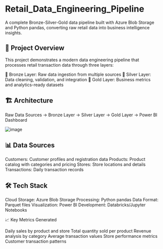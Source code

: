 # Retail_Data_Engineering_Pipeline

A complete Bronze-Silver-Gold data pipeline built with Azure Blob Storage and Python pandas, converting raw retail data into business intelligence insights.

## 🎯 Project Overview
This project demonstrates a modern data engineering pipeline that processes retail transaction data through three layers:

🥉 Bronze Layer: Raw data ingestion from multiple sources
🥈 Silver Layer: Data cleaning, validation, and integration
🥇 Gold Layer: Business metrics and analytics-ready datasets

## 🏗️ Architecture
Raw Data Sources → Bronze Layer → Silver Layer → Gold Layer → Power BI Dashboard
     
![image](https://github.com/user-attachments/assets/d190107e-ac1d-429c-8aeb-b26898750953)

     
## 📊 Data Sources

Customers: Customer profiles and registration data
Products: Product catalog with categories and pricing
Stores: Store locations and details
Transactions: Daily transaction records

## 🛠️ Tech Stack

Cloud Storage: Azure Blob Storage
Processing: Python pandas
Data Format: Parquet files
Visualization: Power BI
Development: Databricks/Jupyter Notebooks

📈 Key Metrics Generated

Daily sales by product and store
Total quantity sold per product
Revenue analysis by category
Average transaction values
Store performance metrics
Customer transaction patterns
